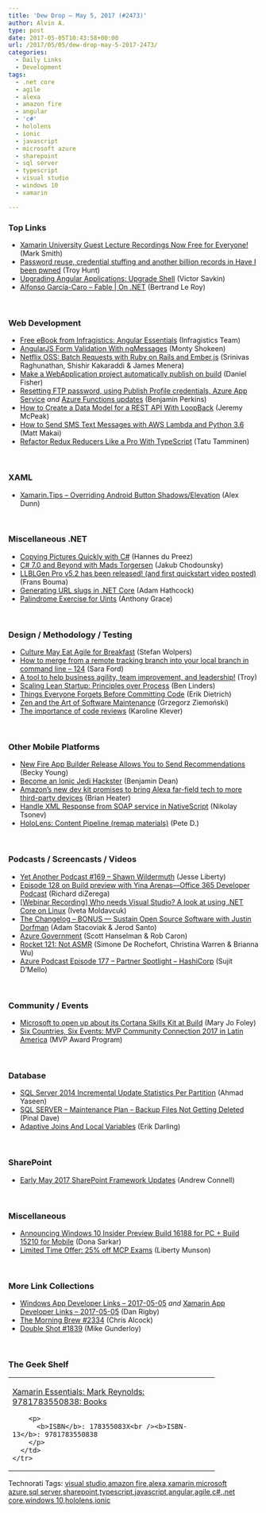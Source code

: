 ```yaml
---
title: 'Dew Drop – May 5, 2017 (#2473)'
author: Alvin A.
type: post
date: 2017-05-05T10:43:58+00:00
url: /2017/05/05/dew-drop-may-5-2017-2473/
categories:
  - Daily Links
  - Development
tags:
  - .net core
  - agile
  - alexa
  - amazon fire
  - angular
  - 'c#'
  - hololens
  - ionic
  - javascript
  - microsoft azure
  - sharepoint
  - sql server
  - typescript
  - visual studio
  - windows 10
  - xamarin

---
```

### <a name="top"></a>Top Links

  * <a href="https://blog.xamarin.com/xamarin-university-guest-lecture-recordings-now-free-everyone/" target="_blank">Xamarin University Guest Lecture Recordings Now Free for Everyone!</a> (Mark Smith)
  * <a href="http://feedproxy.google.com/~r/TroyHunt/~3/4Ubzflp5bRI/" target="_blank">Password reuse, credential stuffing and another billion records in Have I been pwned</a> (Troy Hunt)
  * <a href="https://blog.nrwl.io/upgrading-angular-applications-upgrade-shell-4d4f4a7e7f7b?source=rss-76fc1db4149b------2" target="_blank">Upgrading Angular Applications: Upgrade Shell</a> (Victor Savkin)
  * <a href="https://channel9.msdn.com/Shows/On-NET/Alfonso-Garca-Caro-Fable?WT.mc_id=DX_MVP4025064" target="_blank">Alfonso García-Caro &#8211; Fable | On .NET</a> (Bertrand Le Roy)

&nbsp;

### <a name="web"></a>Web Development

  * <a href="https://www.infragistics.com:443/community/blogs/infragistics/archive/2017/05/04/free-ebook-from-infragistics-angular-essentials.aspx" target="_blank">Free eBook from Infragistics: Angular Essentials</a> (Infragistics Team)
  * <a href="https://code.tutsplus.com/tutorials/angularjs-form-validation-with-ngmessages--cms-28590" target="_blank">AngularJS Form Validation With ngMessages</a> (Monty Shokeen)
  * <a href="https://medium.com/netflix-techblog/netflix-oss-batch-requests-with-ruby-on-rails-and-ember-js-4dfdd4b351da?source=rss----2615bd06b42e---4" target="_blank">Netflix OSS: Batch Requests with Ruby on Rails and Ember.js</a> (Srinivas Raghunathan, Shishir Kakaraddi & James Menera)
  * <a href="http://lennybacon.com/post/2017/05/04/make-a-webapplication-project-automatically-publish-on-build" target="_blank">Make a WebApplication project automatically publish on build</a> (Daniel Fisher)
  * <a href="https://blogs.msdn.microsoft.com/benjaminperkins/2017/05/04/resetting-ftp-password-using-publish-profile-credentials-azure-app-service/" target="_blank">Resetting FTP password, using Publish Profile credentials, Azure App Service</a> _and_ <a href="https://blogs.msdn.microsoft.com/benjaminperkins/2017/05/05/azure-functions-updates/" target="_blank">Azure Functions updates</a> (Benjamin Perkins)
  * <a href="https://code.tutsplus.com/tutorials/how-to-create-a-data-model-for-a-rest-api-with-loopback--cms-28743" target="_blank">How to Create a Data Model for a REST API With LoopBack</a> (Jeremy McPeak)
  * <a href="https://twilioinc.wpengine.com/2017/05/send-sms-text-messages-aws-lambda-python-3-6.html" target="_blank">How to Send SMS Text Messages with AWS Lambda and Python 3.6</a> (Matt Makai)
  * <a href="https://www.triplet.fi/blog/refactor-redux-reducers-like-a-pro-with-typescript/" target="_blank">Refactor Redux Reducers Like a Pro With TypeScript</a> (Tatu Tamminen)

&nbsp;

### <a name="silverlight"></a>XAML

  * <a href="https://alexdunn.org/2017/05/04/xamarin-tips-overriding-android-button-shadowselevation/" target="_blank">Xamarin.Tips – Overriding Android Button Shadows/Elevation</a> (Alex Dunn)

&nbsp;

### <a name="dotnet"></a>Miscellaneous .NET

  * <a href="http://www.devx.com/tips/dot-net/c-sharp/copying-pictures-quickly-with-c-170321110046.html" target="_blank">Copying Pictures Quickly with C#</a> (Hannes du Preez)
  * <a href="https://medium.com/@jakubgarfield/c-7-0-and-beyond-with-mads-torgersen-36c44a047024?source=rss-1c7c2d4e77f7------2" target="_blank">C# 7.0 and Beyond with Mads Torgersen</a> (Jakub Chodounsky)
  * <a href="http://feedproxy.google.com/~r/FransBouma/~3/kbHaK9RnOkU/llblgen-pro-v5-2-has-been-released-and-first-quickstart-video-posted" target="_blank">LLBLGen Pro v5.2 has been released! (and first quickstart video posted)</a> (Frans Bouma)
  * <a href="https://adamhathcock.blog/2017/05/04/generating-url-slugs-in-net-core/" target="_blank">Generating URL slugs in .NET Core</a> (Adam Hathcock)
  * <a href="http://www.codersbarn.com/post/2017/05/04/Palindrome-Exercise-for-Uints.aspx" target="_blank">Palindrome Exercise for Uints</a> (Anthony Grace)

&nbsp;

### <a name="design"></a>Design / Methodology / Testing

  * <a href="http://www.infoq.com/articles/culture-eat-agile-breakfast?utm_campaign=infoq_content&utm_source=infoq&utm_medium=feed&utm_term=global" target="_blank">Culture May Eat Agile for Breakfast</a> (Stefan Wolpers)
  * <a href="https://saraford.net/2017/05/04/how-to-merge-from-a-remote-tracking-branch-into-your-local-branch-in-command-line-124/" target="_blank">How to merge from a remote tracking branch into your local branch in command line – 124</a> (Sara Ford)
  * <a href="http://coalition.agileuprising.com/t/a-tool-to-help-business-agility-team-improvement-and-leadership/847" target="_blank">A tool to help business agility, team improvement, and leadership!</a> (Troy)
  * <a href="http://www.infoq.com/news/2017/05/scaling-lean-startup?utm_campaign=infoq_content&utm_source=infoq&utm_medium=feed&utm_term=global" target="_blank">Scaling Lean Startup: Principles over Process</a> (Ben Linders)
  * <a href="https://blog.ndepend.com/everyone-forgets-committing-code/" target="_blank">Things Everyone Forgets Before Committing Code</a> (Erik Dietrich)
  * <a href="https://dzone.com/articles/zen-and-the-art-of-software-maintenance?utm_medium=feed&utm_source=feedpress.me&utm_campaign=Feed%3A+dzone%2Fagile" target="_blank">Zen and the Art of Software Maintenance</a> (Grzegorz Ziemoński)
  * <a href="http://www.karolikl.com/2017/05/the-importance-of-code-reviews.html" target="_blank">The importance of code reviews</a> (Karoline Klever)

&nbsp;

### <a name="mobile"></a>Other Mobile Platforms

  * <a href="https://developer.amazon.com/blogs/appstore/post/82a6df6d-9b11-446a-a213-7113185cc3dc/new-fire-app-builder-release-allows-you-to-send-recommendations" target="_blank">New Fire App Builder Release Allows You to Send Recommendations</a> (Becky Young)
  * <a href="http://blog.ionic.io/become-an-ionic-jedi-hackster/" target="_blank">Become an Ionic Jedi Hackster</a> (Benjamin Dean)
  * <a href="http://feedproxy.google.com/~r/Techcrunch/~3/AHX_vGZpfNI/" target="_blank">Amazon’s new dev kit promises to bring Alexa far-field tech to more third-party devices</a> (Brian Heater)
  * <a href="https://www.nativescript.org/blog/handle-xml-response-from-soap-service-in-nativescript" target="_blank">Handle XML Response from SOAP service in NativeScript</a> (Nikolay Tsonev)
  * <a href="http://peted.azurewebsites.net/hololens-content-pipeline-remap-materials/" target="_blank">HoloLens: Content Pipeline (remap materials)</a> (Pete D.)

&nbsp;

### <a name="podcasts"></a>Podcasts / Screencasts / Videos

  * <a href="http://feedproxy.google.com/~r/JesseLiberty-SilverlightGeek/~3/KZ3LHypTHPg/" target="_blank">Yet Another Podcast #169 – Shawn Wildermuth</a> (Jesse Liberty)
  * <a href="http://blogs.office.com/2017/05/04/episode-128-build-preview-yina-arenas-office-365-developer-podcast/" target="_blank">Episode 128 on Build preview with Yina Arenas—Office 365 Developer Podcast</a> (Richard diZerega)
  * <a href="http://feedproxy.google.com/~r/postsharp/~3/TKXcLPbCgA0/post.aspx" target="_blank">[Webinar Recording] Who needs Visual Studio? A look at using .NET Core on Linux</a> (Iveta Moldavcuk)
  * <a href="https://changelog.com/podcast/bonus-sustainoss" target="_blank">The Changelog &#8211; BONUS — Sustain Open Source Software with Justin Dorfman</a> (Adam Stacoviak & Jerod Santo)
  * <a href="https://channel9.msdn.com/Shows/Azure-Friday/Azure-Government?WT.mc_id=DX_MVP4025064" target="_blank">Azure Government</a> (Scott Hanselman & Rob Caron)
  * <a href="http://relay.fm/rocket/121" target="_blank">Rocket 121: Not ASMR</a> (Simone De Rochefort, Christina Warren & Brianna Wu)
  * <a href="http://azpodcast.azurewebsites.net/post/Episode-177-Partner-Spotlight-HashiCorp" target="_blank">Azure Podcast Episode 177 &#8211; Partner Spotlight &#8211; HashiCorp</a> (Sujit D&#8217;Mello)

&nbsp;

### <a name="events"></a>Community / Events

  * <a href="http://www.zdnet.com/article/microsoft-to-open-up-about-its-cortana-skills-kit-at-build/#ftag=RSSbaffb68" target="_blank">Microsoft to open up about its Cortana Skills Kit at Build</a> (Mary Jo Foley)
  * <a href="https://blogs.msdn.microsoft.com/mvpawardprogram/2017/05/04/latam-community-connection/" target="_blank">Six Countries, Six Events: MVP Community Connection 2017 in Latin America</a> (MVP Award Program)

&nbsp;

### <a name="sql"></a>Database

  * <a href="http://feedproxy.google.com/~r/MSSQLTips-LatestSqlServerTips/~3/pDDro7042LM/tip.asp" target="_blank">SQL Server 2014 Incremental Update Statistics Per Partition</a> (Ahmad Yaseen)
  * <a href="https://blog.sqlauthority.com/2017/05/05/sql-server-maintenance-plan-backup-files-not-getting-deleted/" target="_blank">SQL SERVER – Maintenance Plan – Backup Files Not Getting Deleted</a> (Pinal Dave)
  * <a href="http://feedproxy.google.com/~r/BrentOzar-SqlServerDba/~3/WNJvD4WVOWE/" target="_blank">Adaptive Joins And Local Variables</a> (Erik Darling)

&nbsp;

### <a name="sp"></a>SharePoint

  * <a href="http://feedproxy.google.com/~r/AndrewConnell/~3/XMMC0QX9W5k/early-may-2017-sharepoint-framework-updates" target="_blank">Early May 2017 SharePoint Framework Updates</a> (Andrew Connell)

&nbsp;

### <a name="misc"></a>Miscellaneous

  * <a href="http://blogs.windows.com/windowsexperience/2017/05/04/announcing-windows-10-insider-preview-build-16188-pc-build-15210-mobile/?WT.mc_id=DX_MVP4025064" target="_blank">Announcing Windows 10 Insider Preview Build 16188 for PC + Build 15210 for Mobile</a> (Dona Sarkar)
  * <a href="https://borntolearn.mslearn.net/b/mva/posts/limited-time-offer-25-off-mcp-exams" target="_blank">Limited Time Offer: 25% off MCP Exams</a> (Liberty Munson)

&nbsp;

### <a name="links"></a>More Link Collections

  * <a href="http://windowsappdev.com/2017/05/windows-app-developer-links-2017-05-05/" target="_blank">Windows App Developer Links &#8211; 2017-05-05</a> _and_ <a href="http://allaboutxamarin.com/2017/05/xamarin-app-developer-links-2017-05-05/" target="_blank">Xamarin App Developer Links &#8211; 2017-05-05</a> (Dan Rigby)
  * <a href="http://feedproxy.google.com/~r/ReflectivePerspective/~3/5DTMT5waw4g/" target="_blank">The Morning Brew #2334</a> (Chris Alcock)
  * <a href="http://afreshcup.com/home/2017/5/4/double-shot-1839.html" target="_blank">Double Shot #1839</a> (Mike Gunderloy)

&nbsp;

### <a name="shelf"></a>The Geek Shelf

<div id="scid:7dc1bd33-94bd-46fd-a20b-0131235bcd47:94659d84-5622-4f7d-bef0-d6adda95b25f" class="wlWriterEditableSmartContent" style="float: none; padding-bottom: 0px; padding-top: 0px; padding-left: 0px; margin: 0px; display: inline; padding-right: 0px">
  <table cellspacing="0" cellpadding="2" width="400" border="0" unselectable="on">
    <tr>
      <td valign="top" width="400">
        <p>
          <a title="Xamarin Essentials: Mark Reynolds: 9781783550838: Books" href="http://www.amazon.com/exec/obidos/ASIN/178355083X/amavin-20">Xamarin Essentials: Mark Reynolds: 9781783550838: Books</a>
        </p>
        
        <p>
          <b>ISBN</b>: 178355083X<br /><b>ISBN-13</b>: 9781783550838
        </p>
      </td>
    </tr>
  </table>
</div>

<div id="scid:77ECF5F8-D252-44F5-B4EB-D463C5396A79:45e5a924-11bc-4587-a2e4-9c7f48d3d3f6" class="wlWriterEditableSmartContent" style="float: none; padding-bottom: 0px; padding-top: 0px; padding-left: 0px; margin: 0px; display: inline; padding-right: 0px">
  Technorati Tags: <a href="http://technorati.com/tags/visual+studio" rel="tag">visual studio</a>,<a href="http://technorati.com/tags/amazon+fire" rel="tag">amazon fire</a>,<a href="http://technorati.com/tags/alexa" rel="tag">alexa</a>,<a href="http://technorati.com/tags/xamarin" rel="tag">xamarin</a>,<a href="http://technorati.com/tags/microsoft+azure" rel="tag">microsoft azure</a>,<a href="http://technorati.com/tags/sql+server" rel="tag">sql server</a>,<a href="http://technorati.com/tags/sharepoint" rel="tag">sharepoint</a>,<a href="http://technorati.com/tags/typescript" rel="tag">typescript</a>,<a href="http://technorati.com/tags/javascript" rel="tag">javascript</a>,<a href="http://technorati.com/tags/angular" rel="tag">angular</a>,<a href="http://technorati.com/tags/agile" rel="tag">agile</a>,<a href="http://technorati.com/tags/c%23" rel="tag">c#</a>,<a href="http://technorati.com/tags/.net+core" rel="tag">.net core</a>,<a href="http://technorati.com/tags/windows+10" rel="tag">windows 10</a>,<a href="http://technorati.com/tags/hololens" rel="tag">hololens</a>,<a href="http://technorati.com/tags/ionic" rel="tag">ionic</a>
</div>